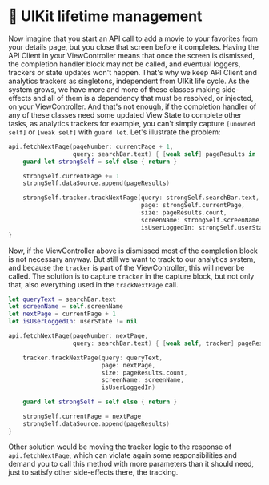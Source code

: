 # 🚦 UIKit lifetime management

Now imagine that you start an API call to add a movie to your favorites from your details page, but you close that screen before it completes. Having the API Client in your ViewController means that once the screen is dismissed, the completion handler block may not be called, and eventual loggers, trackers or state updates won't happen. That's why we keep API Client and analytics trackers as singletons, independent from UIKit life cycle. As the system grows, we have more and more of these classes making side-effects and all of them is a dependency that must be resolved, or injected, on your ViewController. And that's not enough, if the completion handler of any of these classes need some updated View State to complete other tasks, as analytics trackers for example, you can't simply capture `[unowned self]` or `[weak self]` with `guard let`. Let's illustrate the problem:

```swift
api.fetchNextPage(pageNumber: currentPage + 1,
                  query: searchBar.text) { [weak self] pageResults in
    guard let strongSelf = self else { return }

    strongSelf.currentPage += 1
    strongSelf.dataSource.append(pageResults)

    strongSelf.tracker.trackNextPage(query: strongSelf.searchBar.text,
                                     page: strongSelf.currentPage,
                                     size: pageResults.count,
                                     screenName: strongSelf.screenName,
                                     isUserLoggedIn: strongSelf.userState != nil)
}
```

Now, if the ViewController above is dismissed most of the completion block is not necessary anyway. But still we want to track to our analytics system, and because the `tracker` is part of the ViewController, this will never be called. The solution is to capture `tracker` in the capture block, but not only that, also everything used in the `trackNextPage` call.

```swift
let queryText = searchBar.text
let screenName = self.screenName
let nextPage = currentPage + 1
let isUserLoggedIn: userState != nil

api.fetchNextPage(pageNumber: nextPage,
                  query: searchBar.text) { [weak self, tracker] pageResults in

    tracker.trackNextPage(query: queryText,
                          page: nextPage,
                          size: pageResults.count,
                          screenName: screenName,
                          isUserLoggedIn)

    guard let strongSelf = self else { return }

    strongSelf.currentPage = nextPage
    strongSelf.dataSource.append(pageResults)
}
```

Other solution would be moving the tracker logic to the response of `api.fetchNextPage`, which can violate again some responsibilities and demand you to call this method with more parameters than it should need, just to satisfy other side-effects there, the tracking.